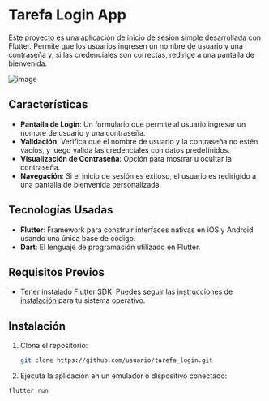 # Tarefa Login App

Este proyecto es una aplicación de inicio de sesión simple desarrollada con Flutter. Permite que los usuarios ingresen un nombre de usuario y una contraseña y, si las credenciales son correctas, redirige a una pantalla de bienvenida.

![image](https://github.com/user-attachments/assets/27828925-862c-439f-8b49-5dfb6617bcf8)

## Características

- **Pantalla de Login**: Un formulario que permite al usuario ingresar un nombre de usuario y una contraseña.
- **Validación**: Verifica que el nombre de usuario y la contraseña no estén vacíos, y luego valida las credenciales con datos predefinidos.
- **Visualización de Contraseña**: Opción para mostrar u ocultar la contraseña.
- **Navegación**: Si el inicio de sesión es exitoso, el usuario es redirigido a una pantalla de bienvenida personalizada.

## Tecnologías Usadas

- **Flutter**: Framework para construir interfaces nativas en iOS y Android usando una única base de código.
- **Dart**: El lenguaje de programación utilizado en Flutter.

## Requisitos Previos

- Tener instalado Flutter SDK. Puedes seguir las [instrucciones de instalación](https://flutter.dev/docs/get-started/install) para tu sistema operativo.

## Instalación

1. Clona el repositorio:

   ```bash
   git clone https://github.com/usuario/tarefa_login.git
   ```

2. Ejecuta la aplicación en un emulador o dispositivo conectado:
  ```bash
flutter run
 ```
